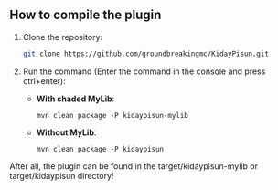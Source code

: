 ## How to compile the plugin

1. Clone the repository:
   ```bash
   git clone https://github.com/groundbreakingmc/KidayPisun.git
   ```

2. Run the command (Enter the command in the console and press ctrl+enter):
    - **With shaded MyLib**:
      ```
      mvn clean package -P kidaypisun-mylib
      ```
    - **Without MyLib**:
      ```
      mvn clean package -P kidaypisun
      ```

After all, the plugin can be found in the target/kidaypisun-mylib or target/kidaypisun directory! 